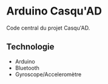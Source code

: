 # Arduino Casqu'AD

Code central du projet Casqu'AD.

## Technologie
- Arduino
- Bluetooth
- Gyroscope/Acceleromètre
